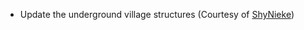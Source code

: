 * Update the underground village structures (Courtesy of [ShyNieke](https://www.curseforge.com/members/shynieke/projects))